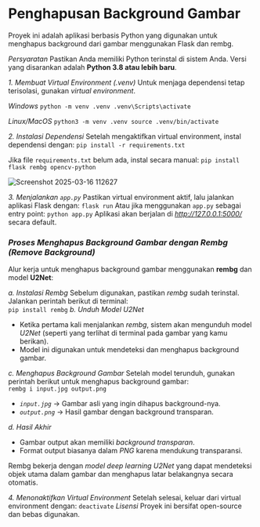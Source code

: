 # Penghapusan Background Gambar

Proyek ini adalah aplikasi berbasis Python yang digunakan untuk menghapus background dari gambar menggunakan Flask dan rembg.

*Persyaratan*
Pastikan Anda memiliki Python terinstal di sistem Anda. Versi yang disarankan adalah **Python 3.8 atau lebih baru**.

*1. Membuat Virtual Environment (.venv)*
Untuk menjaga dependensi tetap terisolasi, gunakan *virtual environment*.

*Windows*
``
python -m venv .venv
.venv\Scripts\activate
``

*Linux/MacOS*
``
python3 -m venv .venv
source .venv/bin/activate
``

*2. Instalasi Dependensi*
Setelah mengaktifkan virtual environment, instal dependensi dengan:
``
pip install -r requirements.txt
``

Jika file `requirements.txt` belum ada, instal secara manual:
``
pip install flask rembg opencv-python
``


![Screenshot 2025-03-16 112627](https://github.com/user-attachments/assets/c144407d-ec08-4b14-a9ef-c32bc7fdd088)



*3. Menjalankan `app.py`*
Pastikan virtual environment aktif, lalu jalankan aplikasi Flask dengan:
``
flask run
``
Atau jika menggunakan `app.py` sebagai entry point:
``
python app.py
``
Aplikasi akan berjalan di *http://127.0.0.1:5000/* secara default.

### *Proses Menghapus Background Gambar dengan Rembg (Remove Background)* 

Alur kerja untuk menghapus background gambar menggunakan **rembg** dan model **U2Net**:  

*a. Instalasi Rembg*
Sebelum digunakan, pastikan *rembg* sudah terinstal.  
Jalankan perintah berikut di terminal:  
``
pip install rembg
``
*b. Unduh Model U2Net* 
- Ketika pertama kali menjalankan *rembg*, sistem akan mengunduh model *U2Net* (seperti yang terlihat di terminal pada gambar yang kamu berikan).  
- Model ini digunakan untuk mendeteksi dan menghapus background gambar.

*c. Menghapus Background Gambar* 
Setelah model terunduh, gunakan perintah berikut untuk menghapus background gambar:  
``
rembg i input.jpg output.png
``
- *`input.jpg`* → Gambar asli yang ingin dihapus background-nya.  
- *`output.png`* → Hasil gambar dengan background transparan.

*d. Hasil Akhir*  
- Gambar output akan memiliki *background transparan*.  
- Format output biasanya dalam *PNG* karena mendukung transparansi.

Rembg bekerja dengan *model deep learning U2Net* yang dapat mendeteksi objek utama dalam gambar dan menghapus latar belakangnya secara otomatis.

*4. Menonaktifkan Virtual Environment*
Setelah selesai, keluar dari virtual environment dengan:
``
deactivate
``
*Lisensi*
Proyek ini bersifat open-source dan bebas digunakan.
